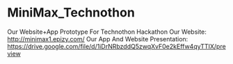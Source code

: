 # MiniMax_Technothon
Our Website+App Prototype For Technothon Hackathon
Our Website:
http://minimax1.epizy.com/
Our App And Website Presentation:
https://drive.google.com/file/d/1iDrNRbzddQ5zwqXvF0e2kEffw4qyTTIX/preview
